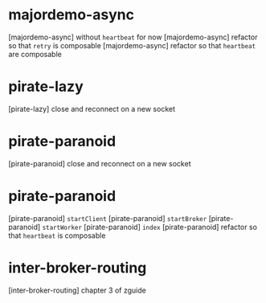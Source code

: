 # majordemo-async

[majordemo-async] without `heartbeat` for now
[majordemo-async] refactor so that `retry` is composable
[majordemo-async] refactor so that `heartbeat` are composable

# pirate-lazy

[pirate-lazy] close and reconnect on a new socket

# pirate-paranoid

[pirate-paranoid] close and reconnect on a new socket

# pirate-paranoid

[pirate-paranoid] `startClient`
[pirate-paranoid] `startBroker`
[pirate-paranoid] `startWorker`
[pirate-paranoid] `index`
[pirate-paranoid] refactor so that `heartbeat` is composable

# inter-broker-routing

[inter-broker-routing] chapter 3 of zguide
